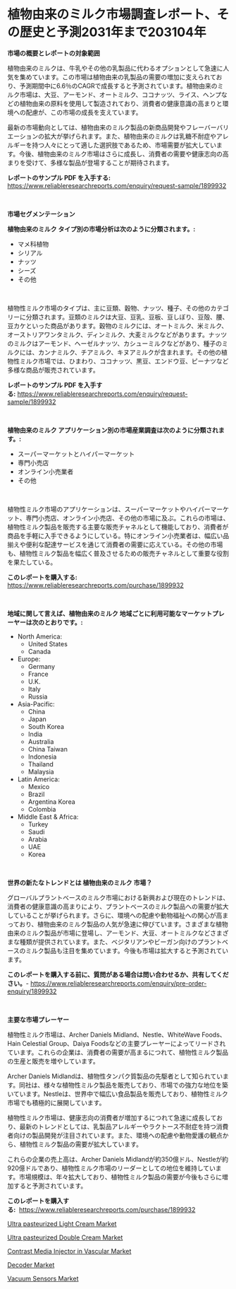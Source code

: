 <p><h1>植物由来のミルク市場調査レポート、その歴史と予測2031年まで203104年</h1></p><p><strong>市場の概要とレポートの対象範囲</strong></p>
<p><p>植物由来のミルクは、牛乳やその他の乳製品に代わるオプションとして急速に人気を集めています。この市場は植物由来の乳製品の需要の増加に支えられており、予測期間中に6.6％のCAGRで成長すると予測されています。植物由来のミルク市場は、大豆、アーモンド、オートミルク、ココナッツ、ライス、ヘンプなどの植物由来の原料を使用して製造されており、消費者の健康意識の高まりと環境への配慮が、この市場の成長を支えています。</p><p>最新の市場動向としては、植物由来のミルク製品の新商品開発やフレーバーバリエーションの拡大が挙げられます。また、植物由来のミルクは乳糖不耐症やアレルギーを持つ人々にとって適した選択肢であるため、市場需要が拡大しています。今後、植物由来のミルク市場はさらに成長し、消費者の需要や健康志向の高まりを受けて、多様な製品が登場することが期待されます。</p></p>
<p><strong>レポートのサンプル PDF を入手する:</strong> <a href="https://www.reliableresearchreports.com/enquiry/request-sample/1899932">https://www.reliableresearchreports.com/enquiry/request-sample/1899932</a></p>
<p>&nbsp;</p>
<p><strong>市場セグメンテーション</strong></p>
<p><strong>植物由来のミルク タイプ別の市場分析は次のように分類されます。:</strong></p>
<p><ul><li>マメ科植物</li><li>シリアル</li><li>ナッツ</li><li>シーズ</li><li>その他</li></ul></p>
<p>&nbsp;</p>
<p><p>植物性ミルク市場のタイプは、主に豆類、穀物、ナッツ、種子、その他のカテゴリーに分類されます。豆類のミルクは大豆、豆乳、豆板、豆しぼり、豆殻、腰、豆カケといった商品があります。穀物のミルクには、オートミルク、米ミルク、オーストリアワンタミルク、ディンミルク、大麦ミルクなどがあります。ナッツのミルクはアーモンド、ヘーゼルナッツ、カシューミルクなどがあり、種子のミルクには、カンナミルク、チアミルク、キヌアミルクが含まれます。その他の植物性ミルク市場では、ひまわり、ココナッツ、黒豆、エンドウ豆、ピーナツなど多様な商品が販売されています。</p></p>
<p><strong>レポートのサンプル PDF を入手する:</strong>&nbsp;<a href="https://www.reliableresearchreports.com/enquiry/request-sample/1899932">https://www.reliableresearchreports.com/enquiry/request-sample/1899932</a></p>
<p>&nbsp;</p>
<p><strong> 植物由来のミルク アプリケーション別の市場産業調査は次のように分類されます。:</strong></p>
<p><ul><li>スーパーマーケットとハイパーマーケット</li><li>専門小売店</li><li>オンライン小売業者</li><li>その他</li></ul></p>
<p>&nbsp;</p>
<p><p>植物性ミルク市場のアプリケーションは、スーパーマーケットやハイパーマーケット、専門小売店、オンライン小売店、その他の市場に及ぶ。これらの市場は、植物性ミルク製品を販売する主要な販売チャネルとして機能しており、消費者が商品を手軽に入手できるようにしている。特にオンライン小売業者は、幅広い品揃えや便利な配達サービスを通じて消費者の需要に応えている。その他の市場も、植物性ミルク製品を幅広く普及させるための販売チャネルとして重要な役割を果たしている。</p></p>
<p><strong>このレポートを購入する:</strong>&nbsp; <a href="https://www.reliableresearchreports.com/purchase/1899932">https://www.reliableresearchreports.com/purchase/1899932</a></p>
<p>&nbsp;</p>
<p><strong>地域に関して言えば、植物由来のミルク 地域ごとに利用可能なマーケットプレーヤーは次のとおりです。:</strong></p>
<p><ul>
    <li>
        North America:
        <ul>
            <li>United States</li>
            <li>Canada</li>
        </ul>
    </li>
    <li>
        Europe:
        <ul>
            <li>Germany</li>
            <li>France</li>
            <li>U.K.</li>
            <li>Italy</li>
            <li>Russia</li>
        </ul>
    </li>
    <li>
        Asia-Pacific:
        <ul>
            <li>China</li>
            <li>Japan</li>
            <li>South Korea</li>
            <li>India</li>
            <li>Australia</li>
            <li>China Taiwan</li>
            <li>Indonesia</li>
            <li>Thailand</li>
            <li>Malaysia</li>
        </ul>
    </li>
    <li>
        Latin America:
        <ul>
            <li>Mexico</li>
            <li>Brazil</li>
            <li>Argentina Korea</li>
            <li>Colombia</li>
        </ul>
    </li>
    <li>
        Middle East & Africa:
        <ul>
            <li>Turkey</li>
            <li>Saudi</li>
            <li>Arabia</li>
            <li>UAE</li>
            <li>Korea</li>
        </ul>
    </li>
    </ul></p>
<p>&nbsp;</p>
<p><strong>世界の新たなトレンドとは 植物由来のミルク 市場？</strong></p>
<p><p>グローバルプラントベースのミルク市場における新興および現在のトレンドは、消費者の健康意識の高まりにより、プラントベースのミルク製品への需要が拡大していることが挙げられます。さらに、環境への配慮や動物福祉への関心が高まっており、植物由来のミルク製品の人気が急速に伸びています。さまざまな植物由来のミルク製品が市場に登場し、アーモンド、大豆、オートミルクなどさまざまな種類が提供されています。また、ベジタリアンやビーガン向けのプラントベースのミルク製品も注目を集めています。今後も市場は拡大すると予測されています。</p></p>
<p><strong>このレポートを購入する前に、質問がある場合は問い合わせるか、共有してください。</strong>- <a href="https://www.reliableresearchreports.com/enquiry/pre-order-enquiry/1899932">https://www.reliableresearchreports.com/enquiry/pre-order-enquiry/1899932</a></p>
<p>&nbsp;</p>
<p><strong>主要な市場プレーヤー</strong></p>
<p><p>植物性ミルク市場は、Archer Daniels Midland、Nestle、WhiteWave Foods、Hain Celestial Group、Daiya Foodsなどの主要プレーヤーによってリードされています。これらの企業は、消費者の需要が高まるにつれて、植物性ミルク製品の生産と販売を増やしています。</p><p>Archer Daniels Midlandは、植物性タンパク質製品の先駆者として知られています。同社は、様々な植物性ミルク製品を販売しており、市場での強力な地位を築いています。Nestleは、世界中で幅広い食品製品を販売しており、植物性ミルク市場でも積極的に展開しています。</p><p>植物性ミルク市場は、健康志向の消費者が増加するにつれて急速に成長しており、最新のトレンドとしては、乳製品アレルギーやラクトース不耐症を持つ消費者向けの製品開発が注目されています。また、環境への配慮や動物愛護の観点から、植物性ミルク製品の需要が拡大しています。</p><p>これらの企業の売上高は、Archer Daniels Midlandが約350億ドル、Nestleが約920億ドルであり、植物性ミルク市場のリーダーとしての地位を維持しています。市場規模は、年々拡大しており、植物性ミルク製品の需要が今後もさらに増加すると予測されています。</p></p>
<p><strong>このレポートを購入する:</strong>&nbsp;&nbsp;<a href="https://www.reliableresearchreports.com/purchase/1899932">https://www.reliableresearchreports.com/purchase/1899932</a></p>
<p><p><a href="https://github.com/markusgodoy/Market-Research-Report-List-2/blob/main/ultra-pasteurized-light-cream-market.md">Ultra pasteurized Light Cream Market</a></p><p><a href="https://github.com/arionmp/Market-Research-Report-List-2/blob/main/ultra-pasteurized-double-cream-market.md">Ultra pasteurized Double Cream Market</a></p><p><a href="https://woozy-pyroraptor-a1f.notion.site/Contrast-Media-Injector-in-Vascular-Market-Research-Report-Unlocks-Analysis-on-the-Market-Financial--8e501ef540e54dd3ac3c5aad58865b8a">Contrast Media Injector in Vascular Market</a></p><p><a href="https://view.publitas.com/reportprime-1/decoder-market-size-focuses-on-market-dynamics-in-depth-analysis-and-future-projections-of-its-market-forecasted-for-period-from-2024-to-2031/">Decoder Market</a></p><p><a href="https://view.publitas.com/reportprime-1/vacuum-sensors-market-size-evaluating-its-market-trends-growth-and-projections-2024-2031/">Vacuum Sensors Market</a></p></p>